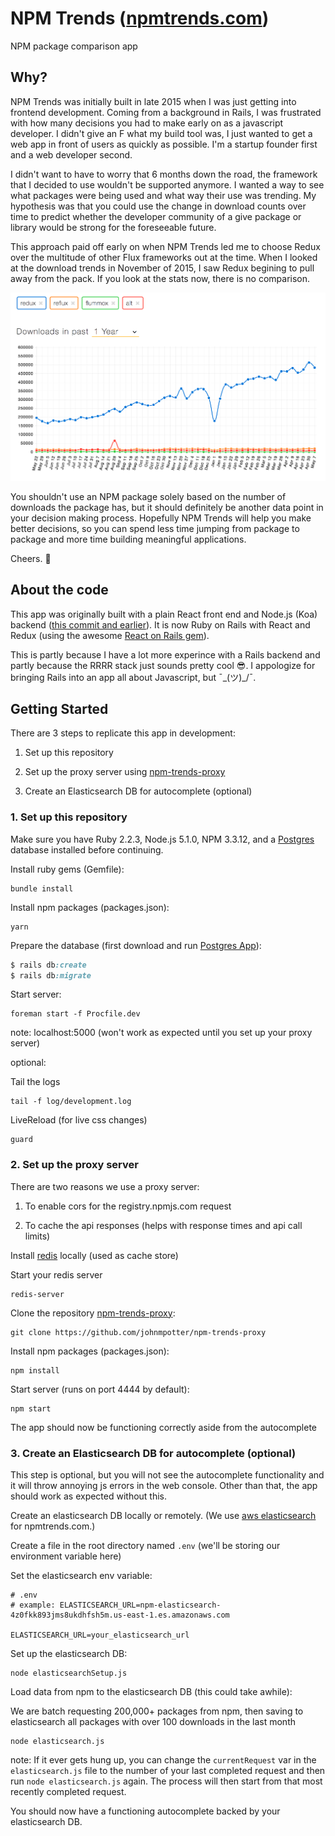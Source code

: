 # NPM Trends ([npmtrends.com](http://www.npmtrends.com))
NPM package comparison app

## Why?

NPM Trends was initially built in late 2015 when I was just getting into frontend development. Coming from a background in Rails, I was frustrated with how many decisions you had to make early on as a javascript developer. I didn't give an F what my build tool was, I just wanted to get a web app in front of users as quickly as possible. I'm a startup founder first and a web developer second. 

I didn't want to have to worry that 6 months down the road, the framework that I decided to use wouldn't be supported anymore. I wanted a way to see what packages were being used and what way their use was trending. My hypothesis was that you could use the change in download counts over time to predict whether the developer community of a give package or library would be strong for the foreseeable future.

This approach paid off early on when NPM Trends led me to choose Redux over the multitude of other Flux frameworks out at the time. When I looked at the download trends in November of 2015, I saw Redux begining to pull away from the pack. If you look at the stats now, there is no comparison.

![Redux Trend Graph](/app/assets/images/ReduxTrendGraph.png?raw=true)

You shouldn't use an NPM package solely based on the number of downloads the package has, but it should definitely be another data point in your decision making process. Hopefully NPM Trends will help you make better decisions, so you can spend less time jumping from package to package and more time building meaningful applications. 

Cheers. 🍻

## About the code

This app was originally built with a plain React front end and Node.js (Koa) backend ([this commit and earlier](https://github.com/johnmpotter/npm-trends/tree/25792646e9ce9949a9ba07da440e4e188a95e539)). It is now Ruby on Rails with React and Redux (using the awesome [React on Rails gem](https://github.com/shakacode/react_on_rails)). 

This is partly because I have a lot more experince with a Rails backend and partly because the RRRR stack just sounds pretty cool 😎. I appologize for bringing Rails into an app all about Javascript, but ¯\_(ツ)_/¯.


## Getting Started

There are 3 steps to replicate this app in development:

1. Set up this repository

2. Set up the proxy server using [npm-trends-proxy](https://github.com/johnmpotter/npm-trends-proxy)

3. Create an Elasticsearch DB for autocomplete (optional)

### 1. Set up this repository
Make sure you have Ruby 2.2.3, Node.js 5.1.0, NPM 3.3.12, and a [Postgres](https://postgresapp.com/) database installed before continuing.

Install ruby gems (Gemfile):
```
bundle install
```

Install npm packages (packages.json):
```
yarn
```

Prepare the database (first download and run [Postgres App](https://postgresapp.com/)):
```ruby
$ rails db:create
$ rails db:migrate
```

Start server:
```
foreman start -f Procfile.dev
```

note: localhost:5000 (won't work as expected until you set up your proxy server)

optional:

Tail the logs
```
tail -f log/development.log
```

LiveReload (for live css changes)
```
guard
```


### 2. Set up the proxy server
There are two reasons we use a proxy server: 

1. To enable cors for the registry.npmjs.com request

2. To cache the api responses (helps with response times and api call limits)

Install [redis](http://redis.io/) locally (used as cache store) 

Start your redis server
```
redis-server
```

Clone the repository [npm-trends-proxy](https://github.com/johnmpotter/npm-trends-proxy):
```
git clone https://github.com/johnmpotter/npm-trends-proxy
```

Install npm packages (packages.json):
```
npm install
```

Start server (runs on port 4444 by default):
``` 
npm start
```

The app should now be functioning correctly aside from the autocomplete


### 3. Create an Elasticsearch DB for autocomplete (optional)

This step is optional, but you will not see the autocomplete functionality and it will throw annoying js errors in the web console. Other than that, the app should work as expected without this.

Create an elasticsearch DB locally or remotely. (We use [aws elasticsearch](https://aws.amazon.com/elasticsearch-service/) for npmtrends.com.)

Create a file in the root directory named `.env` (we'll be storing our environment variable here)

Set the elasticsearch env variable:
```
# .env
# example: ELASTICSEARCH_URL=npm-elasticsearch-4z0fkk893jms8ukdhfsh5m.us-east-1.es.amazonaws.com

ELASTICSEARCH_URL=your_elasticsearch_url
```

Set up the elasticsearch DB:
```
node elasticsearchSetup.js
```

Load data from npm to the elasticsearch DB (this could take awhile):

We are batch requesting 200,000+ packages from npm, then saving to elasticsearch all packages with over 100 downloads in the last month 
```
node elasticsearch.js
```
note: If it ever gets hung up, you can change the `currentRequest` var in the `elasticsearch.js` file to the number of your last completed request and then run `node elasticsearch.js` again. The process will then start from that most recently completed request.

You should now have a functioning autocomplete backed by your elasticsearch DB. 

